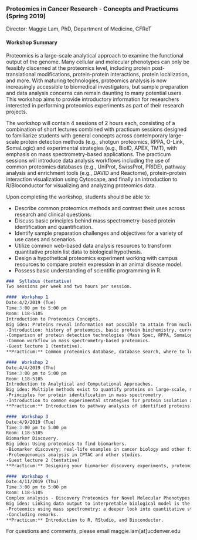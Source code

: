 ### Proteomics in Cancer Research - Concepts and Practicums (Spring 2019) 
Director: Maggie Lam, PhD, Department of Medicine, CFReT

#### Workshop Summary
Proteomics is a large-scale analytical approach to examine the functional output of the genome. Many cellular and molecular phenotypes can only be feasibly discerned at the proteomics level, including protein post-translational modifications, protein-protein interactions, protein localization, and more. With maturing technologies, proteomics analysis is now increasingly accessible to biomedical investigators, but sample preparation and data analysis concerns can remain daunting to many potential users. This workshop aims to provide introductory information for researchers interested in performing proteomics experiments as part of their research projects.

The workshop will contain 4 sessions of 2 hours each, consisting of a combination of short lectures combined with practicum sessions designed to familiarize students with general concepts across contemporary large-scale protein detection methods (e.g., shotgun proteomics, RPPA, O-Link, SomaLogic) and experimental strategies (e.g., BioID, APEX, TMT), with emphasis on mass spectrometry-based applications. The practicum sessions will introduce data analysis workflows including the use of common proteomics databases (e.g., UniProt, SwissProt, PRIDE), pathway analysis and enrichment tools (e.g., DAVID and Reactome), protein-protein interaction visualization using Cytoscape, and finally an introduction to R/Bioconductor for visualizing and analyzing proteomics data.

Upon completing the workshop, students should be able to:
-	Describe common proteomics methods and contrast their uses across research and clinical questions.
-	Discuss basic principles behind mass spectrometry-based protein identification and quantification.
-	Identify sample preparation challenges and objectives for a variety of use cases and scenarios.
-	Utilize common web-based data analysis resources to transform quantitative protein list data to biological hypothesis.
-	Design a hypothetical proteomics experiment working with campus resources to compare protein expression in an animal disease model.
-	Possess basic understanding of scientific programming in R.

```markdown
###  Syllabus (tentative) 
Two sessions per week and two hours per session.

####  Workshop 1
Date:4/2/2019 (Tue)
Time:3:00 pm to 5:00 pm
Room: L18-5105
Introduction to Proteomics Concepts.
Big idea: Proteins reveal information not possible to attain from nucleic acids / From Genomics to Proteomics. 
-Introduction: history of proteomics, basic protein biochemistry, current view on proteome complexity. 
-Comparison of protein detection technologies (Mass Spec, RPPA, SomaLogics). 
-Common workflow in mass spectrometry-based proteomics. 
-Guest lecture 1 (tentative).
**Practicum:** Common proteomics database, database search, where to look up information.

####  Workshop 2
Date:4/4/2019 (Thu)
Time:3:00 pm to 5:00 pm
Room: L18-5105
Introduction to Analytical and Computational Approaches.
Big idea: Multiple methods exist to quantify proteins on large-scale, mass spectrometry is the universal proteome analyzer to-date. 
-Principles for protein identification in mass spectrometry. 
-Introduction to common experimental strategies for protein isolation and detection (Co-IP/BioID/APEX, PCP/LOPIT).
**Practicum:** Introduction to pathway analysis of identified proteins using DAVID, Reactome.

####  Workshop 3
Date:4/9/2019 (Tue)
Time:3:00 pm to 5:00 pm
Room: L18-5105
Biomarker Discovery. 
Big idea: Using proteomics to find biomarkers.
-Biomarker discovery; real-life examples in cancer biology and other fields from biofluids. 
-Proteogenomics analysis in CPTAC and other studies.
-Guest lecture 2 (tentative)
**Practicum:** Designing your biomarker discovery experiments, proteomics statistics.

####  Workshop 4
Date:4/11/2019 (Thu)
Time:3:00 pm to 5:00 pm
Room: L18-5105
Complex analysis - Discovery Proteomics for Novel Molecular Phenotypes
Big idea: Linking data output to interpretable biological model is the critical step in data analysis. 
-Proteomics using mass spectrometry: a deeper look into quantitative strategies. 
-Concluding remarks.
**Practicum:** Introduction to R, RStudio, and Bioconductor.
```

For questions and comments, please email maggie.lam[at]ucdenver.edu




